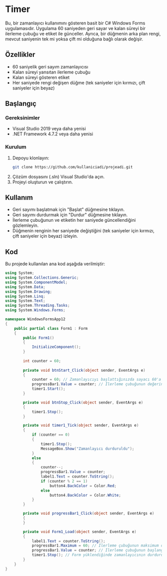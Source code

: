 
# Timer 

Bu, bir zamanlayıcı kullanımını gösteren basit bir C# Windows Forms uygulamasıdır. Uygulama 60 saniyeden geri sayar ve kalan süreyi bir ilerleme çubuğu ve etiket ile günceller. Ayrıca, bir düğmenin arka plan rengi, mevcut saniyenin tek mi yoksa çift mi olduğuna bağlı olarak değişir.

## Özellikler

- 60 saniyelik geri sayım zamanlayıcısı
- Kalan süreyi yansıtan ilerleme çubuğu
- Kalan süreyi gösteren etiket
- Her saniyede rengi değişen düğme (tek saniyeler için kırmızı, çift saniyeler için beyaz)

## Başlangıç

### Gereksinimler

- Visual Studio 2019 veya daha yenisi
- .NET Framework 4.7.2 veya daha yenisi

### Kurulum

1. Depoyu klonlayın:
    ```bash
    git clone https://github.com/kullaniciadi/projeadi.git
    ```
2. Çözüm dosyasını (.sln) Visual Studio'da açın.
3. Projeyi oluşturun ve çalıştırın.

## Kullanım

- Geri sayımı başlatmak için "Başlat" düğmesine tıklayın.
- Geri sayımı durdurmak için "Durdur" düğmesine tıklayın.
- İlerleme çubuğunun ve etiketin her saniyede güncellendiğini gözlemleyin.
- Düğmenin renginin her saniyede değiştiğini (tek saniyeler için kırmızı, çift saniyeler için beyaz) izleyin.

## Kod

Bu projede kullanılan ana kod aşağıda verilmiştir:

```csharp
using System;
using System.Collections.Generic;
using System.ComponentModel;
using System.Data;
using System.Drawing;
using System.Linq;
using System.Text;
using System.Threading.Tasks;
using System.Windows.Forms;

namespace WindowsFormsApp12
{
    public partial class Form1 : Form
    {
        public Form1()
        {
            InitializeComponent();
        }
        
        int counter = 60;
        
        private void btnStart_Click(object sender, EventArgs e)
        {
            counter = 60; // Zamanlayıcıyı başlattığınızda sayacı 60'a sıfırlayın
            progressBar1.Value = counter; // İlerleme çubuğunun değerini sıfırlayın
            timer1.Start();
        }

        private void btnStop_Click(object sender, EventArgs e)
        {
            timer1.Stop();
        }

        private void timer1_Tick(object sender, EventArgs e)
        {
            if (counter == 0)
            {
                timer1.Stop();
                MessageBox.Show("Zamanlayıcı durduruldu");
            }
            else
            {
                counter--;
                progressBar1.Value = counter;
                label1.Text = counter.ToString();
                if (counter % 2 == 1)
                    button4.BackColor = Color.Red;
                else
                    button4.BackColor = Color.White;
            }
        }

        private void progressBar1_Click(object sender, EventArgs e)
        {
        }

        private void Form1_Load(object sender, EventArgs e)
        {
            label1.Text = counter.ToString();
            progressBar1.Maximum = 60; // İlerleme çubuğunun maksimum değerini ayarlayın
            progressBar1.Value = counter; // İlerleme çubuğunun başlangıç değerini ayarlayın
            timer1.Stop(); // Form yüklendiğinde zamanlayıcının durdurulduğundan emin olun
        }
    }
}
